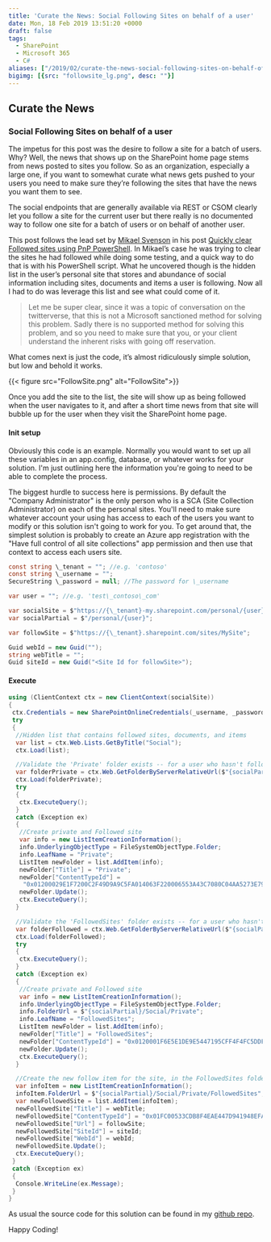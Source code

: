 ```yaml
---
title: 'Curate the News: Social Following Sites on behalf of a user'
date: Mon, 18 Feb 2019 13:51:20 +0000
draft: false
tags: 
  - SharePoint
  - Microsoft 365
  - C#
aliases: ["/2019/02/curate-the-news-social-following-sites-on-behalf-of-a-user/"]
bigimg: [{src: "followsite_lg.png", desc: ""}]
---
```


## Curate the News

### Social Following Sites on behalf of a user

The impetus for this post was the desire to follow a site for a batch of users. Why? Well, the news that shows up on the SharePoint home page stems from news posted to sites you follow. So as an organization, especially a large one, if you want to somewhat curate what news gets pushed to your users you need to make sure they’re following the sites that have the news you want them to see.

The social endpoints that are generally available via REST or CSOM clearly let you follow a site for the current user but there really is no documented way to follow one site for a batch of users or on behalf of another user.

This post follows the lead set by [Mikael Svenson](https://twitter.com/mikaelsvenson) in his post [Quickly clear Followed sites using PnP PowerShell](https://www.techmikael.com/2018/05/quickly-clear-followed-sites-using-pnp.html). In Mikael’s case he was trying to clear the sites he had followed while doing some testing, and a quick way to do that is with his PowerShell script. What he uncovered though is the hidden list in the user’s personal site that stores and abundance of social information including sites, documents and items a user is following. Now all I had to do was leverage this list and see what could come of it.

>Let me be super clear, since it was a topic of conversation on the twitterverse, that this is not a Microsoft sanctioned method for solving this problem. Sadly there is no supported method for solving this problem, and so you need to make sure that you, or your client understand the inherent risks with going off reservation.

What comes next is just the code, it’s almost ridiculously simple solution, but low and behold it works.

{{< figure src="FollowSite.png" alt="FollowSite">}}

Once you add the site to the list, the site will show up as being followed when the user navigates to it, and after a short time news from that site will bubble up for the user when they visit the SharePoint home page.

#### Init setup

Obviously this code is an example. Normally you would want to set up all these variables in an app.config, database, or whatever works for your solution. I'm just outlining here the information you're going to need to be able to complete the process.

The biggest hurdle to success here is permissions. By default the "Company Administrator" is the only person who is a SCA (Site Collection Administrator) on each of the personal sites. You'll need to make sure whatever account your using has access to each of the users you want to modify or this solution isn't going to work for you. To get around that, the simplest solution is probably to create an Azure app registration with the "Have full control of all site collections" app permission and then use that context to access each users site.

```C#
const string \_tenant = ""; //e.g. 'contoso'
const string \_username = "";
SecureString \_password = null; //The password for \_username

var user = ""; //e.g. 'test\_contoso\_com'

var socialSite = $"https://{\_tenant}-my.sharepoint.com/personal/{user}";
var socialPartial = $"/personal/{user}";

var followSite = $"https://{\_tenant}.sharepoint.com/sites/MySite";

Guid webId = new Guid("");
string webTitle = "";
Guid siteId = new Guid("<Site Id for followSite>");
```

#### Execute

```C#
using (ClientContext ctx = new ClientContext(socialSite))
{
 ctx.Credentials = new SharePointOnlineCredentials(_username, _password);
 try
 {
  //Hidden list that contains followed sites, documents, and items
  var list = ctx.Web.Lists.GetByTitle("Social");
  ctx.Load(list);

  //Validate the 'Private' folder exists -- for a user who hasn't followed anything it will not be there.
  var folderPrivate = ctx.Web.GetFolderByServerRelativeUrl($"{socialPartial}/Social/Private");
  ctx.Load(folderPrivate);
  try
  {
   ctx.ExecuteQuery();
  }
  catch (Exception ex)
  {
   //Create private and Followed site
   var info = new ListItemCreationInformation();
   info.UnderlyingObjectType = FileSystemObjectType.Folder;
   info.LeafName = "Private";
   ListItem newFolder = list.AddItem(info);
   newFolder["Title"] = "Private";
   newFolder["ContentTypeId"] =
    "0x01200029E1F7200C2F49D9A9C5FA014063F220006553A43C7080C04AA5273E7978D8913D";
   newFolder.Update();
   ctx.ExecuteQuery();
  }

  //Validate the 'FollowedSites' folder exists -- for a user who hasn't followed anything it will not be there.
  var folderFollowed = ctx.Web.GetFolderByServerRelativeUrl($"{socialPartial}/Social/Private/FollowedSites");
  ctx.Load(folderFollowed);
  try
  {
   ctx.ExecuteQuery();
  }
  catch (Exception ex)
  {
   //Create private and Followed site
   var info = new ListItemCreationInformation();
   info.UnderlyingObjectType = FileSystemObjectType.Folder;
   info.FolderUrl = $"{socialPartial}/Social/Private";
   info.LeafName = "FollowedSites";
   ListItem newFolder = list.AddItem(info);
   newFolder["Title"] = "FollowedSites";
   newFolder["ContentTypeId"] = "0x0120001F6E5E1DE9E5447195CFF4F4FC5DDF5B00545FD50747B4D748AA2F22CD9D0BCB5E";
   newFolder.Update();
   ctx.ExecuteQuery();
  }

  //Create the new follow item for the site, in the FollowedSites folder.
  var infoItem = new ListItemCreationInformation();
  infoItem.FolderUrl = $"{socialPartial}/Social/Private/FollowedSites";
  var newFollowedSite = list.AddItem(infoItem);
  newFollowedSite["Title"] = webTitle;
  newFollowedSite["ContentTypeId"] = "0x01FC00533CDB8F4EAE447D941948EFAE32BFD500D2687BB5643C16498964AD0C58FBA2F3";
  newFollowedSite["Url"] = followSite;
  newFollowedSite["SiteId"] = siteId;
  newFollowedSite["WebId"] = webId;
  newFollowedSite.Update();
  ctx.ExecuteQuery();
 }
 catch (Exception ex)
 {
  Console.WriteLine(ex.Message);
 }
}
```

As usual the source code for this solution can be found in my [github repo](https://github.com/juliemturner/Public-Samples).

Happy Coding!
